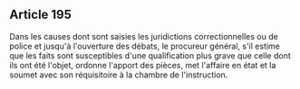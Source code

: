 Article 195
----
Dans les causes dont sont saisies les juridictions correctionnelles ou de police
et jusqu'à l'ouverture des débats, le procureur général, s'il estime que les
faits sont susceptibles d'une qualification plus grave que celle dont ils ont
été l'objet, ordonne l'apport des pièces, met l'affaire en état et la soumet
avec son réquisitoire à la chambre de l'instruction.

